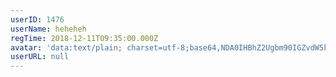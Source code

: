 ```yaml
---
userID: 1476
userName: heheheh
regTime: 2018-12-11T09:35:00.000Z
avatar: 'data:text/plain; charset=utf-8;base64,NDA0IHBhZ2Ugbm90IGZvdW5kCg=='
userURL: null
---
```




